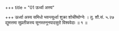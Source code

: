 +++
title = "01 ऊर्ध्वा अस्य"

+++
ऊर्ध्वा अस्य समिधो भवन्त्यूर्ध्वा शुक्रा शोचींष्योग्नेः । तु. शौ.सं. ५.२७  
द्युमत्तमा सुप्रतीकस्य सूनस्तनूनपादसुरो विश्ववेदाः ॥ १ ॥